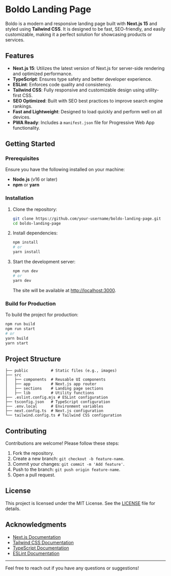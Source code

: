 # Boldo Landing Page

Boldo is a modern and responsive landing page built with **Next.js 15** and styled using **Tailwind CSS**. It is designed to be fast, SEO-friendly, and easily customizable, making it a perfect solution for showcasing products or services.

## Features

- **Next.js 15**: Utilizes the latest version of Next.js for server-side rendering and optimized performance.
- **TypeScript**: Ensures type safety and better developer experience.
- **ESLint**: Enforces code quality and consistency.
- **Tailwind CSS**: Fully responsive and customizable design using utility-first CSS.
- **SEO Optimized**: Built with SEO best practices to improve search engine rankings.
- **Fast and Lightweight**: Designed to load quickly and perform well on all devices.
- **PWA Ready**: Includes a `manifest.json` file for Progressive Web App functionality.

## Getting Started

### Prerequisites

Ensure you have the following installed on your machine:

- **Node.js** (v16 or later)
- **npm** or **yarn**

### Installation

1. Clone the repository:

   ```bash
   git clone https://github.com/your-username/boldo-landing-page.git
   cd boldo-landing-page
   ```

2. Install dependencies:

   ```bash
   npm install
   # or
   yarn install
   ```

3. Start the development server:

   ```bash
   npm run dev
   # or
   yarn dev
   ```

   The site will be available at [http://localhost:3000](http://localhost:3000).

### Build for Production

To build the project for production:

```bash
npm run build
npm run start
# or
yarn build
yarn start
```

## Project Structure

```
├── public          # Static files (e.g., images)
├── src
│   ├── components  # Reusable UI components
│   ├── app         # Next.js app router
│   ├── sections    # Landing page sections
│   ├── lib         # Utility functions
├── .eslint.config.mjs # ESLint configuration
├── tsconfig.json   # TypeScript configuration
├── .env.local      # Environment variables
├── next.config.ts  # Next.js configuration
└── tailwind.config.ts # Tailwind CSS configuration
```

## Contributing

Contributions are welcome! Please follow these steps:

1. Fork the repository.
2. Create a new branch: `git checkout -b feature-name`.
3. Commit your changes: `git commit -m 'Add feature'`.
4. Push to the branch: `git push origin feature-name`.
5. Open a pull request.

## License

This project is licensed under the MIT License. See the [LICENSE](LICENSE) file for details.

## Acknowledgments

- [Next.js Documentation](https://nextjs.org/docs)
- [Tailwind CSS Documentation](https://tailwindcss.com/docs)
- [TypeScript Documentation](https://www.typescriptlang.org/docs/)
- [ESLint Documentation](https://eslint.org/docs/)

---

Feel free to reach out if you have any questions or suggestions!
